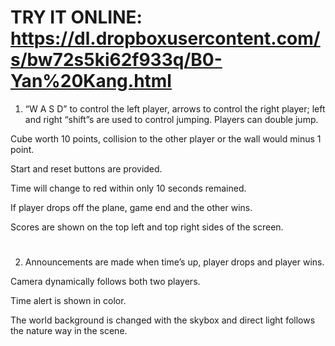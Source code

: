  
# TRY IT ONLINE: https://dl.dropboxusercontent.com/s/bw72s5ki62f933q/B0-Yan%20Kang.html 

1)  “W A S D” to control the left player, arrows to control the right player; left and right “shift”s are used to control jumping. Players can double jump.

Cube worth 10 points, collision to the other player or the wall would minus 1 point.

Start and reset buttons are provided.

Time will change to red within only 10 seconds remained.

If player drops off the plane, game end and the other wins.

Scores are shown on the top left and top right sides of the screen.

#

2) Announcements are made when time’s up, player drops and player wins.

Camera dynamically follows both two players.

Time alert is shown in color.

The world background is changed with the skybox and direct light follows the nature way in the scene. 

